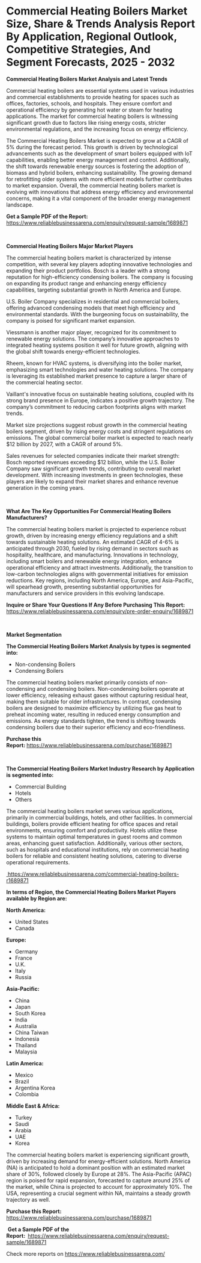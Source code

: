 <p><h1>Commercial Heating Boilers Market Size, Share & Trends Analysis Report By Application, Regional Outlook, Competitive Strategies, And Segment Forecasts, 2025 - 2032</h1></p><p><strong>Commercial Heating Boilers Market Analysis and Latest Trends</strong></p>
<p><p>Commercial heating boilers are essential systems used in various industries and commercial establishments to provide heating for spaces such as offices, factories, schools, and hospitals. They ensure comfort and operational efficiency by generating hot water or steam for heating applications. The market for commercial heating boilers is witnessing significant growth due to factors like rising energy costs, stricter environmental regulations, and the increasing focus on energy efficiency.</p><p>The Commercial Heating Boilers Market is expected to grow at a CAGR of 5% during the forecast period. This growth is driven by technological advancements such as the development of smart boilers equipped with IoT capabilities, enabling better energy management and control. Additionally, the shift towards renewable energy sources is fostering the adoption of biomass and hybrid boilers, enhancing sustainability. The growing demand for retrofitting older systems with more efficient models further contributes to market expansion. Overall, the commercial heating boilers market is evolving with innovations that address energy efficiency and environmental concerns, making it a vital component of the broader energy management landscape.</p></p>
<p><strong>Get a Sample PDF of the Report:&nbsp;</strong> <a href="https://www.reliablebusinessarena.com/enquiry/request-sample/1689871?utm_campaign=1891&utm_medium=2&utm_source=Github&utm_content=ia&utm_term=07012025&utm_id=commercial-heating-boilers">https://www.reliablebusinessarena.com/enquiry/request-sample/1689871</a></p>
<p>&nbsp;</p>
<p><strong>Commercial Heating Boilers Major Market Players</strong></p>
<p><p>The commercial heating boilers market is characterized by intense competition, with several key players adopting innovative technologies and expanding their product portfolios. Bosch is a leader with a strong reputation for high-efficiency condensing boilers. The company is focusing on expanding its product range and enhancing energy efficiency capabilities, targeting substantial growth in North America and Europe.</p><p>U.S. Boiler Company specializes in residential and commercial boilers, offering advanced condensing models that meet high efficiency and environmental standards. With the burgeoning focus on sustainability, the company is poised for significant market expansion.</p><p>Viessmann is another major player, recognized for its commitment to renewable energy solutions. The company’s innovative approaches to integrated heating systems position it well for future growth, aligning with the global shift towards energy-efficient technologies.</p><p>Rheem, known for HVAC systems, is diversifying into the boiler market, emphasizing smart technologies and water heating solutions. The company is leveraging its established market presence to capture a larger share of the commercial heating sector.</p><p>Vaillant's innovative focus on sustainable heating solutions, coupled with its strong brand presence in Europe, indicates a positive growth trajectory. The company’s commitment to reducing carbon footprints aligns with market trends.</p><p>Market size projections suggest robust growth in the commercial heating boilers segment, driven by rising energy costs and stringent regulations on emissions. The global commercial boiler market is expected to reach nearly $12 billion by 2027, with a CAGR of around 5%.</p><p>Sales revenues for selected companies indicate their market strength: Bosch reported revenues exceeding $12 billion, while the U.S. Boiler Company saw significant growth trends, contributing to overall market development. With increasing investments in green technologies, these players are likely to expand their market shares and enhance revenue generation in the coming years.</p></p>
<p>&nbsp;</p>
<p><strong>What Are The Key Opportunities For Commercial Heating Boilers Manufacturers?</strong></p>
<p><p>The commercial heating boilers market is projected to experience robust growth, driven by increasing energy efficiency regulations and a shift towards sustainable heating solutions. An estimated CAGR of 4-6% is anticipated through 2030, fueled by rising demand in sectors such as hospitality, healthcare, and manufacturing. Innovations in technology, including smart boilers and renewable energy integration, enhance operational efficiency and attract investments. Additionally, the transition to low-carbon technologies aligns with governmental initiatives for emission reductions. Key regions, including North America, Europe, and Asia-Pacific, will spearhead growth, presenting substantial opportunities for manufacturers and service providers in this evolving landscape.</p></p>
<p><strong>Inquire or Share Your Questions If Any Before Purchasing This Report:</strong> <a href="https://www.reliablebusinessarena.com/enquiry/pre-order-enquiry/1689871?utm_campaign=1891&utm_medium=2&utm_source=Github&utm_content=ia&utm_term=07012025&utm_id=commercial-heating-boilers">https://www.reliablebusinessarena.com/enquiry/pre-order-enquiry/1689871</a></p>
<p>&nbsp;</p>
<p><strong>Market Segmentation</strong></p>
<p><strong>The Commercial Heating Boilers Market Analysis by types is segmented into:</strong></p>
<p><ul><li>Non-condensing Boilers</li><li>Condensing Boilers</li></ul></p>
<p><p>The commercial heating boilers market primarily consists of non-condensing and condensing boilers. Non-condensing boilers operate at lower efficiency, releasing exhaust gases without capturing residual heat, making them suitable for older infrastructures. In contrast, condensing boilers are designed to maximize efficiency by utilizing flue gas heat to preheat incoming water, resulting in reduced energy consumption and emissions. As energy standards tighten, the trend is shifting towards condensing boilers due to their superior efficiency and eco-friendliness.</p></p>
<p><strong>Purchase this Report:&nbsp;</strong><a href="https://www.reliablebusinessarena.com/purchase/1689871?utm_campaign=1891&utm_medium=2&utm_source=Github&utm_content=ia&utm_term=07012025&utm_id=commercial-heating-boilers">https://www.reliablebusinessarena.com/purchase/1689871</a></p>
<p>&nbsp;</p>
<p><strong>The Commercial Heating Boilers Market Industry Research by Application is segmented into:</strong></p>
<p><ul><li>Commercial Building</li><li>Hotels</li><li>Others</li></ul></p>
<p><p>The commercial heating boilers market serves various applications, primarily in commercial buildings, hotels, and other facilities. In commercial buildings, boilers provide efficient heating for office spaces and retail environments, ensuring comfort and productivity. Hotels utilize these systems to maintain optimal temperatures in guest rooms and common areas, enhancing guest satisfaction. Additionally, various other sectors, such as hospitals and educational institutions, rely on commercial heating boilers for reliable and consistent heating solutions, catering to diverse operational requirements.</p></p>
<p><a href="https://www.reliablebusinessarena.com/commercial-heating-boilers-r1689871?utm_campaign=1891&utm_medium=2&utm_source=Github&utm_content=ia&utm_term=07012025&utm_id=commercial-heating-boilers">&nbsp;https://www.reliablebusinessarena.com/commercial-heating-boilers-r1689871</a></p>
<p><strong>In terms of Region, the Commercial Heating Boilers Market Players available by Region are:</strong></p>
<p>
    <p> <strong> North America: </strong>
        <ul>
            <li>United States</li>
            <li>Canada</li>
        </ul>
        </p> 
    <p> <strong> Europe: </strong>
        <ul>
            <li>Germany</li>
            <li>France</li>
            <li>U.K.</li>
            <li>Italy</li>
            <li>Russia</li>
        </ul>
        </p> 
    <p> <strong> Asia-Pacific: </strong>
        <ul>
            <li>China</li>
            <li>Japan</li>
            <li>South Korea</li>
            <li>India</li>
            <li>Australia</li>
            <li>China Taiwan</li>
            <li>Indonesia</li>
            <li>Thailand</li>
            <li>Malaysia</li>
        </ul>
        </p> 
    <p> <strong> Latin America: </strong>
        <ul>
            <li>Mexico</li>
            <li>Brazil</li>
            <li>Argentina Korea</li>
            <li>Colombia</li>
        </ul>
        </p> 
    <p> <strong> Middle East & Africa: </strong>
        <ul>
            <li>Turkey</li>
            <li>Saudi</li>
            <li>Arabia</li>
            <li>UAE</li>
            <li>Korea</li>
        </ul>
    </p>
    </p>
<p><p>The commercial heating boilers market is experiencing significant growth, driven by increasing demand for energy-efficient solutions. North America (NA) is anticipated to hold a dominant position with an estimated market share of 30%, followed closely by Europe at 28%. The Asia-Pacific (APAC) region is poised for rapid expansion, forecasted to capture around 25% of the market, while China is projected to account for approximately 10%. The USA, representing a crucial segment within NA, maintains a steady growth trajectory as well.</p></p>
<p><strong>Purchase this Report: </strong><a href="https://www.reliablebusinessarena.com/purchase/1689871?utm_campaign=1891&utm_medium=2&utm_source=Github&utm_content=ia&utm_term=07012025&utm_id=commercial-heating-boilers">https://www.reliablebusinessarena.com/purchase/1689871</a></p>
<p>&nbsp;<strong>Get a Sample PDF of the Report:&nbsp;&nbsp;</strong><a href="https://www.reliablebusinessarena.com/enquiry/request-sample/1689871?utm_campaign=1891&utm_medium=2&utm_source=Github&utm_content=ia&utm_term=07012025&utm_id=commercial-heating-boilers">https://www.reliablebusinessarena.com/enquiry/request-sample/1689871</a></p>
<p><strong></strong></p>
<p>Check more reports on <a href="https://www.reliablebusinessarena.com/?utm_campaign=1891&utm_medium=2&utm_source=Github&utm_content=ia&utm_term=07012025&utm_id=commercial-heating-boilers">https://www.reliablebusinessarena.com/</a></p>